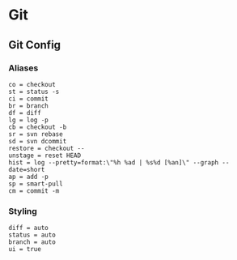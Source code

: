 # Git

## Git Config

### Aliases

```
co = checkout
st = status -s
ci = commit
br = branch
df = diff
lg = log -p
cb = checkout -b
sr = svn rebase
sd = svn dcommit
restore = checkout --
unstage = reset HEAD
hist = log --pretty=format:\"%h %ad | %s%d [%an]\" --graph --date=short
ap = add -p
sp = smart-pull
cm = commit -m
```

### Styling

```
diff = auto
status = auto
branch = auto
ui = true
```

